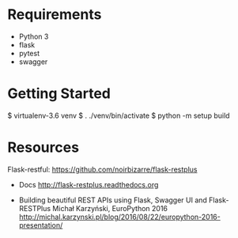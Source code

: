 Requirements
============

- Python 3
- flask
- pytest
- swagger

Getting Started
===============

$ virtualenv-3.6 venv
$ . ./venv/bin/activate
$ python -m setup build

Resources
=========

Flask-restful: https://github.com/noirbizarre/flask-restplus

- Docs
  http://flask-restplus.readthedocs.org

- Building beautiful REST APIs using Flask, Swagger UI and Flask-RESTPlus
  Michał Karzyński, EuroPython 2016
  http://michal.karzynski.pl/blog/2016/08/22/europython-2016-presentation/


